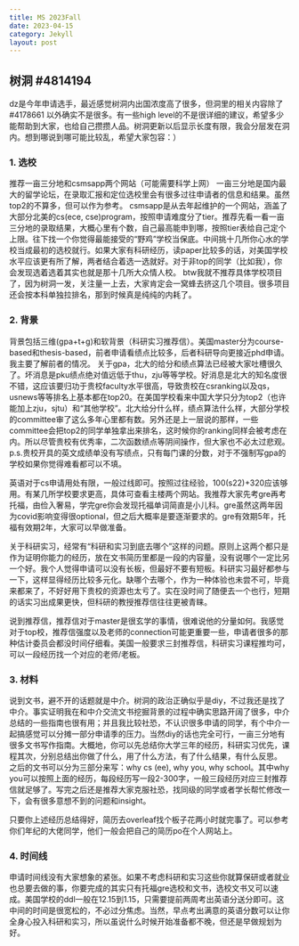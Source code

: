 ```yaml
---
title: MS 2023Fall
date: 2023-04-15
category: Jekyll
layout: post
---
```


树洞 #4814194
-------------

dz是今年申请选手，最近感觉树洞内出国浓度高了很多，但洞里的相关内容除了 #4178661 以外确实不是很多。有一些high level的不是很详细的建议，希望多少能帮助到大家，也给自己攒攒人品。树洞更新以后显示长度有限，我会分层发在洞内。想到哪说到哪可能比较乱，希望大家包容：）

### 1. 选校 
推荐一亩三分地和csmsapp两个网站（可能需要科学上网）
一亩三分地是国内最大的留学论坛，在录取汇报和定位选校里会有很多过往申请者的信息和结果。虽然top2的不算多，但可以作为参考。
csmsapp是从去年起维护的一个网站，涵盖了大部分北美的cs(ece, cse)program，按照申请难度分了tier。推荐先看一看一亩三分地的录取结果，大概心里有个数，自己最高能申到哪，按照tier表给自己定个上限。往下找一个你觉得最能接受的“野鸡”学校当保底。中间挑十几所你心水的学校当成最初的选校就行。如果大家有科研经历，读paper比较多的话，对美国学校水平应该更有所了解，两者结合着选一选就好。对于非top的同学（比如我），你会发现选着选着其实也就是那十几所大众情人校。
btw我就不推荐具体学校项目了，因为树洞一发，关注量一上去，大家肯定会一窝蜂去挤这几个项目。很多项目还会按本科单独拉排名，那到时候真是纯纯的内耗了。

### 2. 背景
背景包括三维(gpa+t+g)和软背景（科研实习推荐信）。美国master分为course-based和thesis-based，前者申请看绩点比较多，后者科研导向更接近phd申请。我主要了解前者的情况。
关于gpa，北大的给分和绩点算法已经被大家吐槽很久了。坏消息是pku绩点绝对值远低于thu，zju等等学校。好消息是北大的知名度很不错，这应该要归功于贵校faculty水平很高，导致贵校在csranking以及qs，usnews等等排名上基本都在top20。在美国学校看来中国大学只分为top2（也许能加上zju，sjtu）和“其他学校”。北大给分什么样，绩点算法什么样，大部分学校的committee审了这么多年心里都有数。另外还是上一层说的那样，一些committee会把top2的同学单独拿出来排名，这时候你的ranking同样会被考虑在内。所以尽管贵校有优秀率，二次函数绩点等阴间操作，但大家也不必太过悲观。
p.s.贵校开具的英文成绩单没有写绩点，只有每门课的分数，对于不强制写gpa的学校如果你觉得难看都可以不填。

英语对于cs申请用处有限，一般过线即可。按照过往经验，100(s22)+320应该够用。有某几所学校要求更高，具体可查看主楼两个网站。我推荐大家先考gre再考托福，由俭入奢易，学完gre你会发现托福单词简直是小儿科。gre虽然这两年因为covid影响变得很optional，但之后大概率是要逐渐要求的。gre有效期5年，托福有效期2年，大家可以早做准备。

关于科研实习，经常有“科研和实习到底去哪个”这样的问题。原则上这两个都只是作为证明你能力的经历，放在文书简历里都是一段的内容量，没有说哪个一定比另一个好。我个人觉得申请可以没有长板，但最好不要有短板。科研实习最好都参与一下，这样显得经历比较多元化。缺哪个去哪个，作为一种体验也未尝不可，毕竟来都来了，不好好用下贵校的资源也太亏了。实在没时间了随便去一个也行，短期的话实习出成果更快，但科研的教授推荐信往往更被青睐。

说到推荐信，推荐信对于master是很玄学的事情，很难说他的分量如何。我感觉对于top校，推荐信强度以及老师的connection可能更重要一些，申请者很多的那种估计委员会都没时间仔细看。美国一般要求三封推荐信，科研实习课程推均可，可以一段经历找一个对应的老师/老板。

### 3. 材料
说到文书，避不开的话题就是中介。树洞的政治正确似乎是diy，不过我还是找了中介。事实证明我在和中介交流文书挖掘背景的过程中确实思路开阔了很多，中介总结的一些指南也很有用；并且我比较社恐，不认识很多申请的同学，有个中介一起搞感觉可以分摊一部分申请季的压力。当然diy的话也完全可行，一亩三分地有很多文书写作指南。大概地，你可以先总结你大学三年的经历，科研实习优先，课程其次，分别总结出你做了什么，用了什么方法，有了什么结果，有什么反思。
之后的文书可以分为三部分来写：why cs (ee), why you, why school。其中why you可以按照上面的经历，每段经历写一段2-300字，一般三段经历对应三封推荐信就足够了。写完之后还是推荐大家克服社恐，找同级的同学或者学长帮忙修改一下，会有很多意想不到的问题和insight。

只要你上述经历总结得好，简历去overleaf找个板子花两小时就完事了。可以参考你们年纪的大佬同学，他们一般会把自己的简历po在个人网站上。

### 4. 时间线
申请时间线没有大家想象的紧张。如果不考虑科研和实习这些你就算保研或者就业也总要去做的事，你要完成的其实只有托福gre选校和文书，选校文书又可以速成。美国学校的ddl一般在12.15到1.15，只需要提前两周考出英语分送分即可。这中间的时间是很宽松的，不必过分焦虑。当然，早点考出满意的英语分数可以让你全身心投入科研和实习，所以虽说什么时候开始准备都不晚，但还是早做规划为好。
